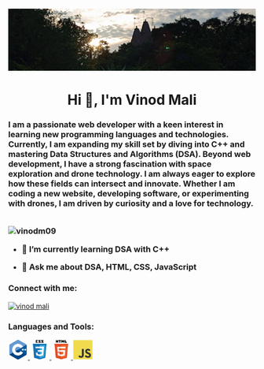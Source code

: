 <img src="1000040337.jpg"></img>
<h1 align="center">Hi 👋, I'm Vinod Mali</h1>
<h3 align="left">I am a passionate web developer with a keen interest in learning new programming languages and technologies. Currently, I am expanding my skill set by diving into C++ and mastering Data Structures and Algorithms (DSA). Beyond web development, I have a strong fascination with space exploration and drone technology. I am always eager to explore how these fields can intersect and innovate. Whether I am coding a new website, developing software, or experimenting with drones, I am driven by curiosity and a love for technology.
<br>
<br>

<p align="left"> <img src="https://komarev.com/ghpvc/?username=vinodm09&label=Profile%20views&color=0e75b6&style=flat" alt="vinodm09" /> </p>

- 🌱 I’m currently learning **DSA with C++**

- 💬 Ask me about **DSA, HTML, CSS, JavaScript**

<h3 align="left">Connect with me:</h3>
<p align="left">
<a href="https://linkedin.com/in/vinodm09" target="blank"><img align="center" src="https://raw.githubusercontent.com/rahuldkjain/github-profile-readme-generator/master/src/images/icons/Social/linked-in-alt.svg" alt="vinod mali" height="30" width="40" /></a>
</p>

<h3 align="left">Languages and Tools:</h3>
<p align="left"> <a href="https://www.w3schools.com/cpp/" target="_blank" rel="noreferrer"> <img src="https://raw.githubusercontent.com/devicons/devicon/master/icons/cplusplus/cplusplus-original.svg" alt="cplusplus" width="40" height="40"/> </a> <a href="https://www.w3schools.com/css/" target="_blank" rel="noreferrer"> <img src="https://raw.githubusercontent.com/devicons/devicon/master/icons/css3/css3-original-wordmark.svg" alt="css3" width="40" height="40"/> </a> <a href="https://www.w3.org/html/" target="_blank" rel="noreferrer"> <img src="https://raw.githubusercontent.com/devicons/devicon/master/icons/html5/html5-original-wordmark.svg" alt="html5" width="40" height="40"/> </a> <a href="https://developer.mozilla.org/en-US/docs/Web/JavaScript" target="_blank" rel="noreferrer"> <img src="https://raw.githubusercontent.com/devicons/devicon/master/icons/javascript/javascript-original.svg" alt="javascript" width="40" height="40"/> </a> </p>

